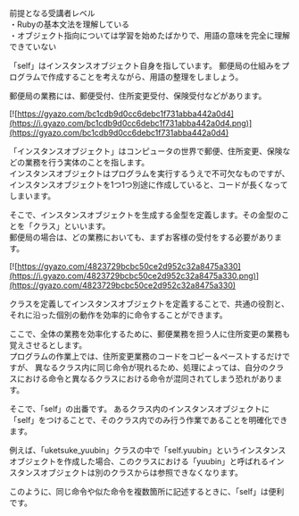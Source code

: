 前提となる受講者レベル  
・Rubyの基本文法を理解している  
・オブジェクト指向については学習を始めたばかりで、用語の意味を完全に理解できていない

「self」はインスタンスオブジェクト自身を指しています。
郵便局の仕組みをプログラムで作成することを考えながら、用語の整理をしましょう。

郵便局の業務には、郵便受付、住所変更受付、保険受付などがあります。

[![https://gyazo.com/bc1cdb9d0cc6debc1f731abba442a0d4](https://i.gyazo.com/bc1cdb9d0cc6debc1f731abba442a0d4.png)](https://gyazo.com/bc1cdb9d0cc6debc1f731abba442a0d4)

「インスタンスオブジェクト」はコンピュータの世界で郵便、住所変更、保険などの業務を行う実体のことを指します。  
インスタンスオブジェクトはプログラムを実行するうえで不可欠なものですが、インスタンスオブジェクトを1つ1つ別途に作成していると、コードが長くなってしまいます。  

そこで、インスタンスオブジェクトを生成する金型を定義します。その金型のことを「クラス」といいます。  
郵便局の場合は、どの業務においても、まずお客様の受付をする必要があります。

[![https://gyazo.com/4823729bcbc50ce2d952c32a8475a330](https://i.gyazo.com/4823729bcbc50ce2d952c32a8475a330.png)](https://gyazo.com/4823729bcbc50ce2d952c32a8475a330)

クラスを定義してインスタンスオブジェクトを定義することで、共通の役割と、それに沿った個別の動作を効率的に命令することができます。

ここで、全体の業務を効率化するために、郵便業務を担う人に住所変更の業務も覚えさせるとします。  
プログラムの作業上では、住所変更業務のコードをコピー＆ペーストするだけですが、
異なるクラス内に同じ命令が現れるため、処理によっては、自分のクラスにおける命令と異なるクラスにおける命令が混同されてしまう恐れがあります。  

そこで、「self」の出番です。
あるクラス内のインスタンスオブジェクトに「self」をつけることで、そのクラス内でのみ行う作業であることを明確化できます。  

例えば、「uketsuke_yuubin」クラスの中で「self.yuubin」というインスタンスオブジェクトを作成した場合、このクラスにおける「yuubin」と呼ばれるインスタンスオブジェクトは別のクラスからは参照できなくなります。

このように、同じ命令や似た命令を複数箇所に記述するときに、「self」は便利です。
